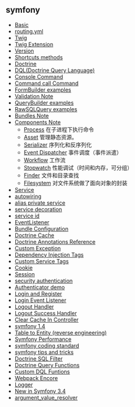 ## symfony

- [Basic](Basic.md)
- [routing.yml](routing.yml.md)
- [Twig](Twig.md)
- [Twig Extension](TwigExtension.md)
- [Version](Version.md)
- [Shortcuts methods](ShortcutsMethods.md)
- [Doctrine](Doctrine.md)
- [DQL(Doctrine Query Language)](DQL.md)
- [Console Command](Console.md)
- [Command call Command](CommandCallCommand.md)
- [FormBuilder examples](FormBuilder.md "FormBuilder")
- [Validation Note](Validation.md) 
- [QueryBuilder examples](QueryBuilder.md "QueryBuilder")
- [RawSQLQuery examples](RawSQLQuery.md "RawSQLQuery")  
- [Bundles Note](Bundles-Note/README.md) 
- [Components Note](Components/README.md) 
	- [Process](Components/Process.md) 在子进程下执行命令
	- [Asset](Components/Asset.md) 管理静态资源。 
	- [Serializer](Components/Serializer.md) 序列化和反序列化
	- [Event Dispatcher](Components/EventDispatcher.md) 事件调度（事件派遣）
	- [Workflow](Components/Workflow.md) 工作流
	- [Stopwatch](Components/Stopwatch.md) 性能调试（时间和内存，可分组）
	- [Finder](Components/Finder.md) 文件和目录查找
	- [Filesystem](Components/Filesystem.md) 对文件系统做了面向对象的封装
- [Service](Service.md)
- [autowiring](autowiring.md)
- [alias private service](alias_private_service.md)
- [service decoration](service_decoration.md)
- [service id](src/symfony/Service_id.md)
- [EventListener](EventListener.md)
- [Bundle Configuration](BundleConfiguration.md)
- [Doctrine Cache](DoctrineCache.md)
- [Doctrine Annotations Reference](DoctrineAnnotationsReference.md)
- [Custom Exception](CustomException.md)
- [Dependency Injection Tags](DependencyInjectionTags.md)
- [Custom Service Tags](CustomServiceTags.md)
- [Cookie](cookie.md)
- [Session](session.md)
- [security authentication](security-authentication.md)
- [Authenticator demo](Authenticator-demo.md)
- [Login and Register](LoginAndRegister.md)
- [Login Event Listener](LoginListener.md)
- [Logout Handler](LogoutHandler.md)
- [Logout Success Handler](LogoutSuccessHandler.md)
- [Clear Cache In Controller](ClearCacheInController.md)
- [symfony 1.4](symfony1.4.md)
- [Table to Entity (reverse engineering)](TableToEntity(reverse_engineering).md)
- [Symfony Performance](symfony-performance.md)
- [symfony coding standard](symfony-coding-standard.md)
- [symfony tips and tricks](symfony-tips-and-tricks.md)
- [Doctrine SQL Filter](SQLFilter.md)
- [Doctrine Query Functions](DoctrineQueryFunctions.md)
- [Custom DQL Funtions](CustomDQLFunctions.md)
- [Webpack Encore](WebpackEncore.md)
- [Logger](Logger.md)
- [New in Symfony 3.4](NewInSymfony3.4/README.md)
- [argument_value_resolver](argument_value_resolver.md)
